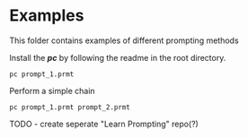 # Examples

This folder contains examples of different prompting methods

Install the ***pc*** by following the readme in the root directory.

```
pc prompt_1.prmt
```

Perform a simple chain
```
pc prompt_1.prmt prompt_2.prmt
```

TODO - create seperate "Learn Prompting" repo(?)